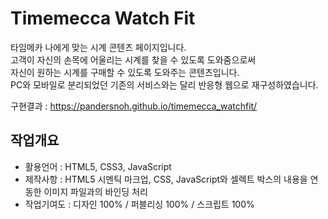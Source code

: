 # Timemecca Watch Fit
타임메카 나에게 맞는 시계 콘텐츠 페이지입니다.<br/>
고객이 자신의 손목에 어울리는 시계를 찾을 수 있도록 도와줌으로써<br/>
자신이 원하는 시계를 구매할 수 있도록 도와주는 콘텐츠입니다.<br/>
PC와 모바일로 분리되었던 기존의 서비스와는 달리 반응형 웹으로 재구성하였습니다.

구현결과 : https://pandersnoh.github.io/timemecca_watchfit/

## 작업개요
- 활용언어 : HTML5, CSS3, JavaScript
- 제작사항 : HTML5 시멘틱 마크업, CSS, JavaScript와 셀렉트 박스의 내용을 연동한 이미지 파일과의 바인딩 처리
- 작업기여도 : 디자인 100% / 퍼블리싱 100% / 스크립트 100%
